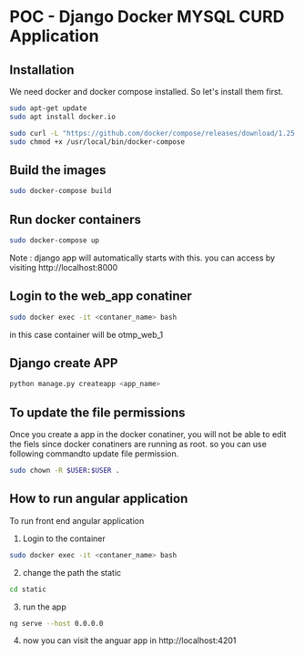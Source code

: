 # POC - Django Docker MYSQL CURD Application

## Installation

We need docker and docker compose installed. So let's install them first.

```bash
sudo apt-get update
sudo apt install docker.io

sudo curl -L "https://github.com/docker/compose/releases/download/1.25.3/docker-compose-$(uname -s)-$(uname -m)" -o /usr/local/bin/docker-compose
sudo chmod +x /usr/local/bin/docker-compose
```

## Build the images

``` bash
sudo docker-compose build
```
## Run docker containers

``` bash
sudo docker-compose up
```
Note : django app will automatically starts with this. you can access by visiting http://localhost:8000

## Login to the web_app conatiner
```bash
sudo docker exec -it <contaner_name> bash   
```
in this case container will be otmp_web_1

## Django create APP

``` bash
python manage.py createapp <app_name>
```

## To update the file permissions

Once you create a app in the docker conatiner, you will not be able to edit the fiels since docker conatiners are running as root. so you can use following commandto update file permission.

```bash
sudo chown -R $USER:$USER .
```


## How to run angular application

To run front end angular application

1. Login to the container
```bash
sudo docker exec -it <contaner_name> bash   
```
2. change the path the static
```bash
cd static
```
3. run the app
```bash
ng serve --host 0.0.0.0
```
4. now you can visit the anguar app in http://localhost:4201